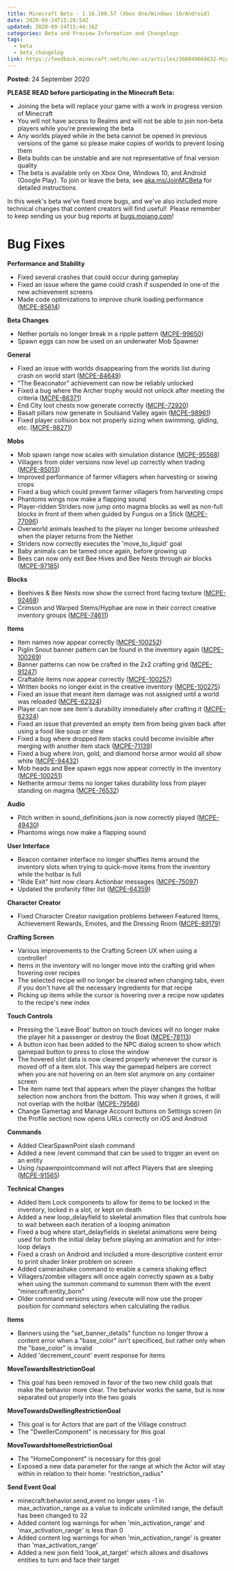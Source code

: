 ```yaml
---
title: Minecraft Beta - 1.16.100.57 (Xbox One/Windows 10/Android)
date: 2020-09-24T15:28:54Z
updated: 2020-09-24T15:44:16Z
categories: Beta and Preview Information and Changelogs
tags:
  - beta
  - beta_changelog
link: https://feedback.minecraft.net/hc/en-us/articles/360049664632-Minecraft-Beta-1-16-100-57-Xbox-One-Windows-10-Android-
---
```


**Posted:** 24 September 2020

**PLEASE READ before participating in the Minecraft Beta:**

- Joining the beta will replace your game with a work in progress version of Minecraft
- You will not have access to Realms and will not be able to join non-beta players while you're previewing the beta
- Any worlds played while in the beta cannot be opened in previous versions of the game so please make copies of worlds to prevent losing them
- Beta builds can be unstable and are not representative of final version quality
- The beta is available only on Xbox One, Windows 10, and Android (Google Play). To join or leave the beta, see [aka.ms/JoinMCBeta](https://aka.ms/JoinMCBeta) for detailed instructions

In this week's beta we've fixed more bugs, and we've also included more technical changes that content creators will find useful!  Please remember to keep sending us your bug reports at [bugs.mojang.com](https://bugs.mojang.com/browse/MCPE)!

# **Bug Fixes**

**Performance and Stability**

- Fixed several crashes that could occur during gameplay
- Fixed an issue where the game could crash if suspended in one of the new achievement screens
- Made code optimizations to improve chunk loading performance ([MCPE-85614](https://bugs.mojang.com/browse/MCPE-85614))

**Beta Changes**

- Nether portals no longer break in a ripple pattern ([MCPE-99650](https://bugs.mojang.com/browse/MCPE-99650))
- Spawn eggs can now be used on an underwater Mob Spawner

**General**

- Fixed an issue with worlds disappearing from the worlds list during crash on world start ([MCPE-84649](https://bugs.mojang.com/browse/MCPE-84649))
- "The Beaconator" achievement can now be reliably unlocked
- Fixed a bug where the Archer trophy would not unlock after meeting the criteria ([MCPE-86371](https://bugs.mojang.com/browse/MCPE-86371))
- End City loot chests now generate correctly ([MCPE-72920](https://bugs.mojang.com/browse/MCPE-72920))
- Basalt pillars now generate in Soulsand Valley again ([MCPE-98961](https://bugs.mojang.com/browse/MCPE-98961))
- Fixed player collision box not properly sizing when swimming, gliding, etc. ([MCPE-98271](https://bugs.mojang.com/browse/MCPE-98271))

**Mobs**

- Mob spawn range now scales with simulation distance ([MCPE-95568](https://bugs.mojang.com/browse/MCPE-95568))
- Villagers from older versions now level up correctly when trading ([MCPE-85013](https://bugs.mojang.com/browse/MCPE-85013))
- Improved performance of farmer villagers when harvesting or sowing crops
- Fixed a bug which could prevent farmer villagers from harvesting crops
- Phantoms wings now make a flapping sound
- Player-ridden Striders now jump onto magma blocks as well as non-full blocks in front of them when guided by Fungus on a Stick ([MCPE-77096](https://bugs.mojang.com/browse/MCPE-77096))
- Overworld animals leashed to the player no longer become unleashed when the player returns from the Nether
- Striders now correctly executes the 'move_to_liquid' goal
- Baby animals can be tamed once again, before growing up
- Bees can now only exit Bee Hives and Bee Nests through air blocks ([MCPE-97185](https://bugs.mojang.com/browse/MCPE-97185))

**Blocks**

- Beehives & Bee Nests now show the correct front facing texture ([MCPE-92468](https://bugs.mojang.com/browse/MCPE-92468))
- Crimson and Warped Stems/Hyphae are now in their correct creative inventory groups ([MCPE-74611](https://bugs.mojang.com/browse/MCPE-74611))

**Items**

- Item names now appear correctly ([MCPE-100252](https://bugs.mojang.com/browse/MCPE-100252))
- Piglin Snout banner pattern can be found in the inventory again ([MCPE-100269](https://bugs.mojang.com/browse/MCPE-100269))
- Banner patterns can now be crafted in the 2x2 crafting grid ([MCPE-91247](https://bugs.mojang.com/browse/MCPE-91247))
- Craftable items now appear correctly ([MCPE-100257](https://bugs.mojang.com/browse/MCPE-100257))
- Written books no longer exist in the creative inventory ([MCPE-100275](https://bugs.mojang.com/browse/MCPE-100275))
- Fixed an issue that meant item damage was not assigned until a world was reloaded ([MCPE-62324](https://bugs.mojang.com/browse/MCPE-62324))
- Player can now see item's durability immediately after crafting it ([MCPE-62324](https://bugs.mojang.com/browse/MCPE-62324))
- Fixed an issue that prevented an empty item from being given back after using a food like soup or stew
- Fixed a bug where dropped item stacks could become invisible after merging with another item stack ([MCPE-71139](https://bugs.mojang.com/browse/MCPE-71139))
- Fixed a bug where iron, gold, and diamond horse armor would all show white ([MCPE-94432](https://bugs.mojang.com/browse/MCPE-94432))
- Mob heads and Bee spawn eggs now appear correctly in the inventory ([MCPE-100251](https://bugs.mojang.com/browse/MCPE-100251))
- Netherite armour items no longer takes durability loss from player standing on magma ([MCPE-76532](https://bugs.mojang.com/browse/MCPE-76532))

**Audio**

- Pitch written in sound_definitions.json is now correctly played ([MCPE-49430](https://bugs.mojang.com/browse/MCPE-49430))
- Phantoms wings now make a flapping sound

**User Interface**

- Beacon container interface no longer shuffles items around the inventory slots when trying to quick-move items from the inventory while the hotbar is full
- "Ride Exit" hint now clears Actionbar messages ([MCPE-75097](https://bugs.mojang.com/browse/MCPE-75097))
- Updated the profanity filter list ([MCPE-64359](https://bugs.mojang.com/browse/MCPE-64359))

**Character Creator**

- Fixed Character Creator navigation problems between Featured Items, Achievement Rewards, Emotes, and the Dressing Room ([MCPE-89179](https://bugs.mojang.com/browse/MCPE-89179))

**Crafting Screen**

- Various improvements to the Crafting Screen UX when using a controller!
- Items in the inventory will no longer move into the crafting grid when hovering over recipes
- The selected recipe will no longer be cleared when changing tabs, even if you don't have all the necessary ingredients for that recipe
- Picking up items while the cursor is hovering over a recipe now updates to the recipe's new index

**Touch Controls**

- Pressing the 'Leave Boat' button on touch devices will no longer make the player hit a passenger or destroy the Boat ([MCPE-78113](https://bugs.mojang.com/browse/MCPE-78113))
- A button icon has been added to the NPC dialog screen to show which gamepad button to press to close the window
- The hovered slot data is now cleared properly whenever the cursor is moved off of a item slot. This way the gamepad helpers are correct when you are not hovering on an item slot anymore on any container screen
- The item name text that appears when the player changes the hotbar selection now anchors from the bottom. This way when it grows, it will not overlap with the hotbar ([MCPE-79566](https://bugs.mojang.com/browse/MCPE-79566))
- Change Gamertag and Manage Account buttons on Settings screen (in the Profile section) now opens URLs correctly on iOS and Android

**Commands**

- Added ClearSpawnPoint slash command
- Added a new /event command that can be used to trigger an event on an entity
- Using /spawnpointcommand will not affect Players that are sleeping ([MCPE-91565](https://bugs.mojang.com/browse/MCPE-91565))

**Technical Changes**

- Added Item Lock components to allow for items to be locked in the inventory, locked in a slot, or kept on death
- Added a new loop_delayfield to skeletal animation files that controls how to wait between each iteration of a looping animation
- Fixed a bug where start_delayfields in skeletal animations were being used for both the initial delay before playing an animation and for inter-loop delays
- Fixed a crash on Android and included a more descriptive content error to print shader linker problem on screen
- Added camerashake command to enable a camera shaking effect
- Villagers/zombie villagers will once again correctly spawn as a baby when using the summon command to summon them with the event "minecraft:entity_born"
- Older command versions using /execute will now use the proper position for command selectors when calculating the radius

**Items**

- Banners using the "set_banner_details" function no longer throw a content error when a "base_color" isn't specificed, but rather only when the "base_color" is invalid
- Added 'decrement_count' event response for items

**MoveTowardsRestrictionGoal**

- This goal has been removed in favor of the two new child goals that make the behavior more clear. The behavior works the same, but is now separated out properly into the two goals

**MoveTowardsDwellingRestrictionGoal**

- This goal is for Actors that are part of the Village construct
- The "DwellerComponent" is necessary for this goal

**MoveTowardsHomeRestrictionGoal**

- The "HomeComponent" is necessary for this goal
- Exposed a new data parameter for the range at which the Actor will stay within in relation to their home: "restriction_radius"

**Send Event Goal**

- minecraft:behavior.send_event no longer uses -1 in max_activation_range as a value to indicate unlimited range, the default has been changed to 32
- Added content log warnings for when 'min_activation_range' and 'max_activation_range' is less than 0
- Added content log warnings for when 'min_activation_range' is greater than 'max_activation_range'
- Added a new json field 'look_at_target' which allows and disallows entities to turn and face their target
